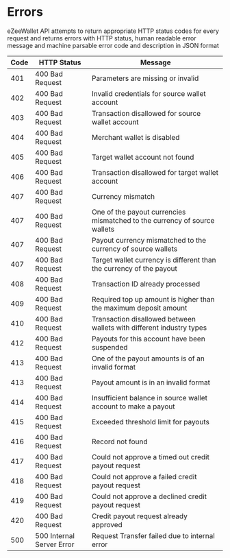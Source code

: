 # Errors

eZeeWallet API attempts to return appropriate HTTP status codes for every request and returns errors with HTTP status, human readable error message and machine parsable error code and description in JSON format


| Code | HTTP Status | Message |
|------|-------------|---------|
| 401  | 400 Bad Request | Parameters are missing or invalid |
| 402  | 400 Bad Request | Invalid credentials for source wallet account |
| 403  | 400 Bad Request | Transaction disallowed for source wallet account |
| 404  | 400 Bad Request | Merchant wallet is disabled |
| 405  | 400 Bad Request | Target wallet account not found |
| 406  | 400 Bad Request | Transaction disallowed for target wallet account |
| 407  | 400 Bad Request | Currency mismatch |
| 407  | 400 Bad Request | One of the payout currencies mismatched to the currency of source wallets |
| 407  | 400 Bad Request | Payout currency mismatched to the currency of source wallets |
| 407  | 400 Bad Request | Target wallet currency is different than the currency of the payout |
| 408  | 400 Bad Request | Transaction ID already processed |
| 409  | 400 Bad Request | Required top up amount is higher than the maximum deposit amount |
| 410  | 400 Bad Request | Transaction disallowed between wallets with different industry types |
| 412  | 400 Bad Request | Payouts for this account have been suspended |
| 413  | 400 Bad Request | One of the payout amounts is of an invalid format |
| 413  | 400 Bad Request | Payout amount is in an invalid format |
| 414  | 400 Bad Request | Insufficient balance in source wallet account to make a payout |
| 415  | 400 Bad Request | Exceeded threshold limit for payouts |
| 416  | 400 Bad Request | Record not found |
| 417  | 400 Bad Request | Could not approve a timed out credit payout request |
| 418  | 400 Bad Request | Could not approve a failed credit payout request |
| 419  | 400 Bad Request | Could not approve a declined credit payout request |
| 420  | 400 Bad Request | Credit payout request already approved |
| 500  | 500 Internal Server Error | Request Transfer failed due to internal error |
